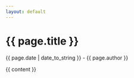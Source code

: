 ```yaml
---
layout: default
---
```


# {{ page.title }}

{{ page.date | date_to_string }} - {{ page.author }}

{{ content }}